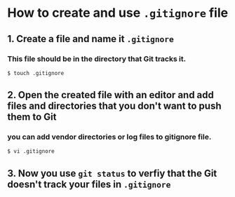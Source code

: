 # How to create and use `.gitignore` file
## 1. Create a file and name it `.gitignore`
### This file should be in the directory that Git tracks it.
```bash
$ touch .gitignore
```
## 2. Open the created file with an editor and add files and directories that you don't want to push them to Git
### you can add vendor directories or log files to gitignore file.
```bash
$ vi .gitignore
```
## 3. Now you use `git status` to verfiy that the Git doesn't track your files in `.gitignore`

